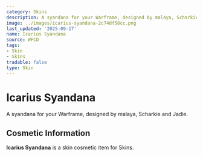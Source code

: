 ```yaml
---
category: Skins
description: A syandana for your Warframe, designed by malaya, Scharkie and Jadie.
image: ../images/icarius-syandana-2c74df58cc.png
last_updated: '2025-09-17'
name: Icarius Syandana
source: WFCD
tags:
- Skin
- Skins
tradable: false
type: Skin
---
```


# Icarius Syandana

A syandana for your Warframe, designed by malaya, Scharkie and Jadie.

## Cosmetic Information

**Icarius Syandana** is a skin cosmetic item for Skins.

